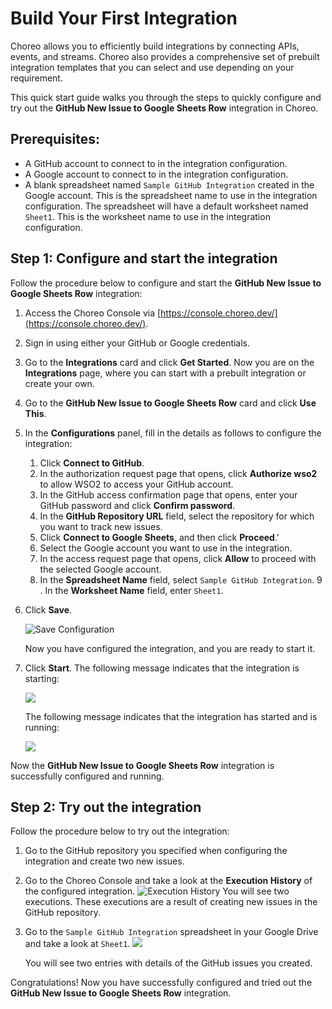 # Build Your First Integration
Choreo allows you to efficiently build integrations by connecting APIs, events, and streams. Choreo also provides a comprehensive set of prebuilt integration templates that you can select and use depending on your requirement.

This quick start guide walks you through the steps to quickly configure and try out the **GitHub New Issue to Google Sheets Row** integration in Choreo.

## Prerequisites:
- A GitHub account to connect to in the integration configuration.
- A Google account to connect to in the integration configuration.
- A blank spreadsheet named `Sample GitHub Integration` created in the Google account. This is the spreadsheet name to use in the integration configuration. 
  The spreadsheet will have a default worksheet named `Sheet1`. This is the worksheet name to use in the integration configuration.

## Step 1: Configure and start the integration
Follow the procedure below to configure and start the **GitHub New Issue to Google Sheets Row** integration:

1. Access the Choreo Console via [https://console.choreo.dev/](https://console.choreo.dev/).
2. Sign in using either your GitHub or Google credentials.
3. Go to the **Integrations** card and click **Get Started**. Now you are on the **Integrations** page, where you can start with a prebuilt integration or create your own.
4. Go to the **GitHub New Issue to Google Sheets Row** card and click **Use This**.
5. In the **Configurations** panel, fill in the details as follows to configure the integration:
    1. Click **Connect to GitHub**.
    2. In the authorization request page that opens, click **Authorize wso2** to allow WSO2 to access your GitHub account. 
    3. In the GitHub access confirmation page that opens, enter your GitHub password and click **Confirm password**.
    4. In the **GitHub Repository URL** field, select the repository for which you want to track new issues.
    5. Click **Connect to Google Sheets**, and then click **Proceed**.'
    6. Select the Google account you want to use in the integration.
    7. In the access request page that opens, click **Allow** to proceed with the selected Google account.
    8. In the **Spreadsheet Name** field, select `Sample GitHub Integration`.
    9 . In the **Worksheet Name** field, enter `Sheet1`.
6. Click **Save**.
 
    ![Save Configuration](/assets/img/integrations/configurations-panel.png)
    
    Now you have configured the integration, and you are ready to start it.

7. Click **Start**. 
   The following message indicates that the integration is starting:
  
    ![](/assets/img/integrations/integration-starting.png)
    
    The following message indicates that the integration has started and is running:

    ![](/assets/img/integrations/integration-started.png)

Now the **GitHub New Issue to Google Sheets Row** integration is successfully configured and running.

## Step 2: Try out the integration 
Follow the procedure below to try out the integration:

1. Go to the GitHub repository you specified when configuring the integration and create two new issues.
2. Go to the Choreo Console and take a look at the **Execution History** of the configured integration. 
   ![Execution History](/assets/img/integrations/execution-history.png)
   You will see two executions. These executions are a result of creating new issues in the GitHub repository.

3. Go to the `Sample GitHub Integration` spreadsheet in your Google Drive and take a look at `Sheet1`. 
   ![](/assets/img/integrations/spreadsheet.png)

    You will see two entries with details of the GitHub issues you created.

Congratulations! Now you have successfully configured and tried out the **GitHub New Issue to Google Sheets Row** integration. 
